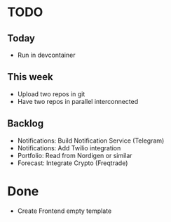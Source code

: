 # TODO

## Today
* Run in devcontainer


## This week
* Upload two repos in git
* Have two repos in parallel interconnected 


## Backlog
* Notifications: Build Notification Service (Telegram)
* Notifications: Add Twilio integration
* Portfolio: Read from Nordigen or similar
* Forecast: Integrate Crypto (Freqtrade)



# Done
* Create Frontend empty template